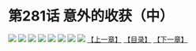 # 第281话 意外的收获（中）
![](https://mhpic.xiaomingtaiji.net/comic/D/斗破苍穹拆分版/281话/1.jpg-zymk.middle.webp)
![](https://mhpic.xiaomingtaiji.net/comic/D/斗破苍穹拆分版/281话/2.jpg-zymk.middle.webp)
![](https://mhpic.xiaomingtaiji.net/comic/D/斗破苍穹拆分版/281话/3.jpg-zymk.middle.webp)
![](https://mhpic.xiaomingtaiji.net/comic/D/斗破苍穹拆分版/281话/4.jpg-zymk.middle.webp)
![](https://mhpic.xiaomingtaiji.net/comic/D/斗破苍穹拆分版/281话/5.jpg-zymk.middle.webp)
![](https://mhpic.xiaomingtaiji.net/comic/D/斗破苍穹拆分版/281话/6.jpg-zymk.middle.webp)
![](https://mhpic.xiaomingtaiji.net/comic/D/斗破苍穹拆分版/281话/7.jpg-zymk.middle.webp)
![](https://mhpic.xiaomingtaiji.net/comic/D/斗破苍穹拆分版/281话/8.jpg-zymk.middle.webp)
[【上一章】](./280.md)
[【目录】](./READMD.md)
[【下一章】](./282.md)
